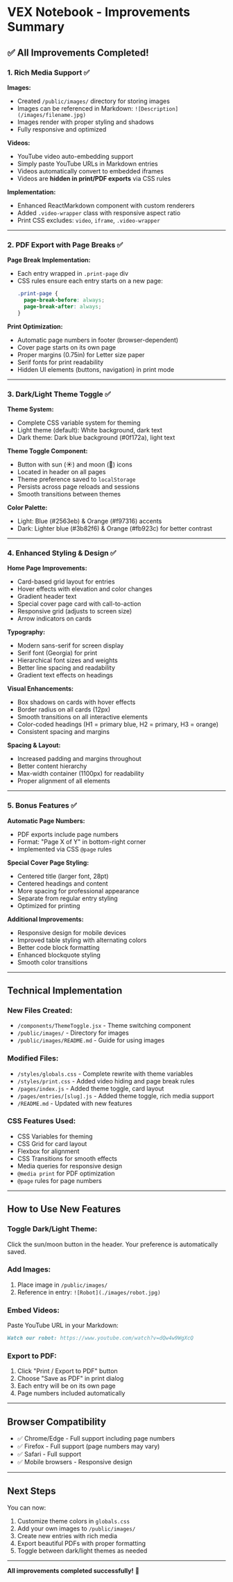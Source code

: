 # VEX Notebook - Improvements Summary

## ✅ All Improvements Completed!

### 1. Rich Media Support ✅

**Images:**
- Created `/public/images/` directory for storing images
- Images can be referenced in Markdown: `![Description](/images/filename.jpg)`
- Images render with proper styling and shadows
- Fully responsive and optimized

**Videos:**
- YouTube video auto-embedding support
- Simply paste YouTube URLs in Markdown entries
- Videos automatically convert to embedded iframes
- Videos are **hidden in print/PDF exports** via CSS rules

**Implementation:**
- Enhanced ReactMarkdown component with custom renderers
- Added `.video-wrapper` class with responsive aspect ratio
- Print CSS excludes: `video`, `iframe`, `.video-wrapper`

---

### 2. PDF Export with Page Breaks ✅

**Page Break Implementation:**
- Each entry wrapped in `.print-page` div
- CSS rules ensure each entry starts on a new page:
  ```css
  .print-page {
    page-break-before: always;
    page-break-after: always;
  }
  ```

**Print Optimization:**
- Automatic page numbers in footer (browser-dependent)
- Cover page starts on its own page
- Proper margins (0.75in) for Letter size paper
- Serif fonts for print readability
- Hidden UI elements (buttons, navigation) in print mode

---

### 3. Dark/Light Theme Toggle ✅

**Theme System:**
- Complete CSS variable system for theming
- Light theme (default): White background, dark text
- Dark theme: Dark blue background (#0f172a), light text

**Theme Toggle Component:**
- Button with sun (☀️) and moon (🌙) icons
- Located in header on all pages
- Theme preference saved to `localStorage`
- Persists across page reloads and sessions
- Smooth transitions between themes

**Color Palette:**
- Light: Blue (#2563eb) & Orange (#f97316) accents
- Dark: Lighter blue (#3b82f6) & Orange (#fb923c) for better contrast

---

### 4. Enhanced Styling & Design ✅

**Home Page Improvements:**
- Card-based grid layout for entries
- Hover effects with elevation and color changes
- Gradient header text
- Special cover page card with call-to-action
- Responsive grid (adjusts to screen size)
- Arrow indicators on cards

**Typography:**
- Modern sans-serif for screen display
- Serif font (Georgia) for print
- Hierarchical font sizes and weights
- Better line spacing and readability
- Gradient text effects on headings

**Visual Enhancements:**
- Box shadows on cards with hover effects
- Border radius on all cards (12px)
- Smooth transitions on all interactive elements
- Color-coded headings (H1 = primary blue, H2 = primary, H3 = orange)
- Consistent spacing and margins

**Spacing & Layout:**
- Increased padding and margins throughout
- Better content hierarchy
- Max-width container (1100px) for readability
- Proper alignment of all elements

---

### 5. Bonus Features ✅

**Automatic Page Numbers:**
- PDF exports include page numbers
- Format: "Page X of Y" in bottom-right corner
- Implemented via CSS `@page` rules

**Special Cover Page Styling:**
- Centered title (larger font, 28pt)
- Centered headings and content
- More spacing for professional appearance
- Separate from regular entry styling
- Optimized for printing

**Additional Improvements:**
- Responsive design for mobile devices
- Improved table styling with alternating colors
- Better code block formatting
- Enhanced blockquote styling
- Smooth color transitions

---

## Technical Implementation

### New Files Created:
- `/components/ThemeToggle.jsx` - Theme switching component
- `/public/images/` - Directory for images
- `/public/images/README.md` - Guide for using images

### Modified Files:
- `/styles/globals.css` - Complete rewrite with theme variables
- `/styles/print.css` - Added video hiding and page break rules
- `/pages/index.js` - Added theme toggle, card layout
- `/pages/entries/[slug].js` - Added theme toggle, rich media support
- `/README.md` - Updated with new features

### CSS Features Used:
- CSS Variables for theming
- CSS Grid for card layout
- Flexbox for alignment
- CSS Transitions for smooth effects
- Media queries for responsive design
- `@media print` for PDF optimization
- `@page` rules for page numbers

---

## How to Use New Features

### Toggle Dark/Light Theme:
Click the sun/moon button in the header. Your preference is automatically saved.

### Add Images:
1. Place image in `/public/images/`
2. Reference in entry: `![Robot](./images/robot.jpg)`

### Embed Videos:
Paste YouTube URL in your Markdown:
```markdown
Watch our robot: https://www.youtube.com/watch?v=dQw4w9WgXcQ
```

### Export to PDF:
1. Click "Print / Export to PDF" button
2. Choose "Save as PDF" in print dialog
3. Each entry will be on its own page
4. Page numbers included automatically

---

## Browser Compatibility

- ✅ Chrome/Edge - Full support including page numbers
- ✅ Firefox - Full support (page numbers may vary)
- ✅ Safari - Full support
- ✅ Mobile browsers - Responsive design

---

## Next Steps

You can now:
1. Customize theme colors in `globals.css`
2. Add your own images to `/public/images/`
3. Create new entries with rich media
4. Export beautiful PDFs with proper formatting
5. Toggle between dark/light themes as needed

---

**All improvements completed successfully!** 🎉
